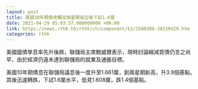 ```yaml
---
layout: post
title: 美國10年期債息觸及兩星期高位後下試1.6厘
date: 2021-04-29 05:03:57.000000000 +08:00
link: https://news.rthk.hk/rthk/ch/component/k2/1588306-20210429.htm
categories: rthk
---
```


美國國債孳息率先升後跌，聯儲局主席鮑威爾表示，現時討論縮減買債仍言之尚早，由於經濟仍遠未達到聯儲局的就業及通脹目標。

美國10年期債息在聯儲局議息後一度升至1.661厘，創兩星期新高，升3.9個基點。其後迅速轉跌，下試1.6厘水平，低見1.608厘，跌1.4個基點。

